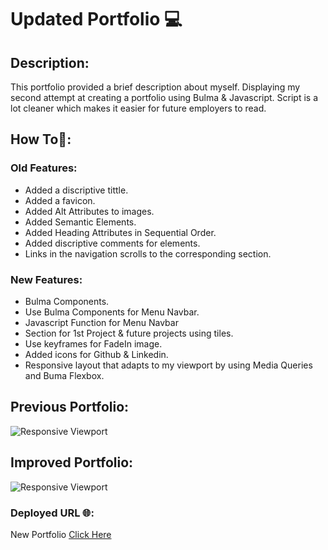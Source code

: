 # Updated Portfolio 💻

## Description:
 This portfolio provided a brief description about myself. Displaying my second attempt at creating a portfolio using Bulma & Javascript. Script is a lot cleaner which makes it easier for future employers to read. 

## How To📖:
### Old Features:
* Added a discriptive tittle.
* Added a favicon. 
* Added Alt Attributes to images. 
* Added Semantic Elements.
* Added Heading Attributes in Sequential Order. 
* Added discriptive comments for elements.
* Links in the navigation scrolls to the corresponding section.
### New Features:
* Bulma Components.
* Use Bulma Components for Menu Navbar.
* Javascript Function for Menu Navbar
* Section for 1st Project & future projects using tiles.
* Use keyframes for FadeIn image.
* Added icons for Github & Linkedin.
* Responsive layout that adapts to my viewport by using Media Queries and Buma Flexbox.


## Previous Portfolio:
![Responsive Viewport](https://media2.giphy.com/media/AlHHBxGE1V9TKVOKHV/giphy.gif)

## Improved Portfolio:
![Responsive Viewport](https://media0.giphy.com/media/3Or8sit75izdt5lpyQ/giphy.gif)

### Deployed URL 🌐:
New Portfolio [Click Here](https://abanae.github.io/My_Portfolio/)
